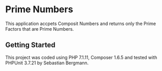# Prime Numbers

This application accpets Composit Numbers and returns only the Prime Factors that are Prime Numbers. 

## Getting Started

This project was coded using PHP 7.1.11, Composer 1.6.5 and tested with PHPUnit 3.7.21 by Sebastian Bergmann. 

